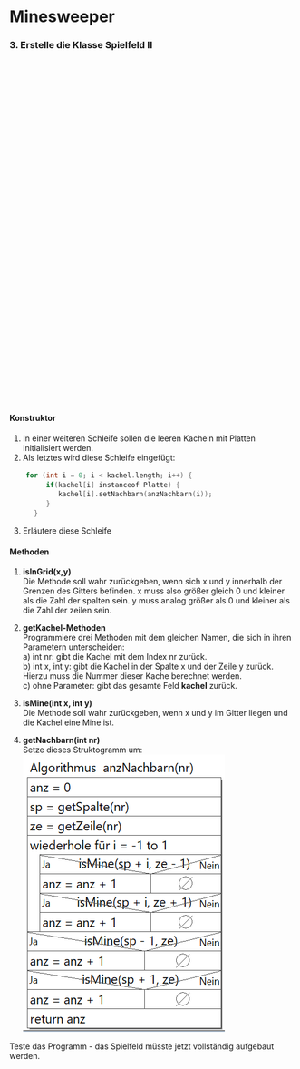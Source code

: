   <meta charset="utf-8" />
  <title>Informatik</title>
  <link rel="stylesheet" href="https://Hi2272.github.io/StyleMD.css">
 
 # Minesweeper

### 3. Erstelle die Klasse Spielfeld II

  <section>
    <iframe
    srcdoc="<script>window.jo_doc = window.frameElement.textContent;</script><script src='https://Hi2272.github.io/include/js/includeide/includeIDE.js'></script>"
    width="100%" height="600" frameborder="0">
    {'id': 'Java', 'speed': 2000, 
    'withBottomPanel': true ,'withPCode': false ,'withConsole': true ,
    'withFileList': true ,'withErrorList': true}
    <script id="javaCode" type="plain/text" title="Spielfeld.java" src="04Spielfeld.java"></script>
    <script id="javaCode" type="plain/text" title="Kachel.java" src="03Kachel.java"></script>
  <script id="javaCode" type="plain/text" title="Platte.java" src="03Platte.java"></script>
  <script id="javaCode" type="plain/text" title="Mine.java" src="03Mine.java"></script>
  
  </script>

   </iframe>
</section>

#### Konstruktor
1. In einer weiteren Schleife sollen die leeren Kacheln mit Platten initialisiert werden. 
2.  Als letztes wird diese Schleife eingefügt:
```C++
    for (int i = 0; i < kachel.length; i++) {
         if(kachel[i] instanceof Platte) {
            kachel[i].setNachbarn(anzNachbarn(i));
         }
      }
  ```
3. Erläutere diese Schleife
#### Methoden
1.  **isInGrid(x,y)**  
   Die Methode soll wahr zurückgeben, wenn sich x und y innerhalb der Grenzen des Gitters befinden. x muss also größer gleich 0 und kleiner als die Zahl der spalten sein. y muss analog größer als 0 und kleiner als die Zahl der zeilen sein.
   
2.  **getKachel-Methoden**  
Programmiere drei Methoden mit dem gleichen Namen, die sich in ihren Parametern unterscheiden:  
a) int nr: gibt die Kachel mit dem Index nr zurück.  
b) int x, int y: gibt die Kachel in der Spalte x und der Zeile y zurück. Hierzu muss die Nummer dieser Kache berechnet werden.  
c) ohne Parameter: gibt das gesamte Feld **kachel** zurück.

3.  **isMine(int x, int y)**  
Die Methode soll wahr zurückgeben, wenn x und y im Gitter liegen und die Kachel eine Mine ist.
4. **getNachbarn(int nr)**  
   Setze dieses Struktogramm um:  
   ![alt text](StruktugrammNachbarn.png)

Teste das Programm - das Spielfeld müsste jetzt vollständig aufgebaut werden.

